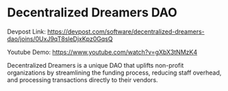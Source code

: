 # Decentralized Dreamers DAO
Devpost Link: https://devpost.com/software/decentralized-dreamers-dao/joins/0UxJ9qT8sleDjxKpz0GqsQ

Youtube Demo: https://www.youtube.com/watch?v=gXbX3tNMzK4

Decentralized Dreamers is a unique DAO that uplifts non-profit organizations by streamlining the funding process, reducing staff overhead, and processing transactions directly to their vendors.
